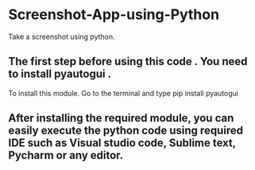 # Screenshot-App-using-Python
Take a screenshot using python.

## The first step before using this code . You need to install pyautogui .
To install this module. Go to the terminal and type
     pip install pyautogui
## After installing the required module, you can easily execute the python code using required IDE such as Visual studio code, Sublime text, Pycharm or any editor.
